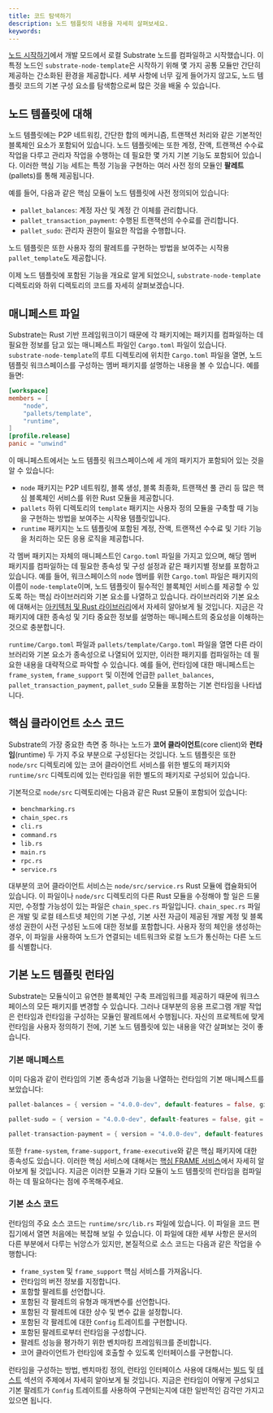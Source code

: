 ```yaml
---
title: 코드 탐색하기
description: 노드 템플릿의 내용을 자세히 살펴보세요.
keywords:
---
```


[노드 시작하기](/quick-start/start-a-node/)에서 개발 모드에서 로컬 Substrate 노드를 컴파일하고 시작했습니다.
이 특정 노드인 `substrate-node-template`은 시작하기 위해 몇 가지 공통 모듈만 간단히 제공하는 간소화된 환경을 제공합니다.
세부 사항에 너무 깊게 들어가지 않고도, 노드 템플릿 코드의 기본 구성 요소를 탐색함으로써 많은 것을 배울 수 있습니다.

## 노드 템플릿에 대해

노드 템플릿에는 P2P 네트워킹, 간단한 합의 메커니즘, 트랜잭션 처리와 같은 기본적인 블록체인 요소가 포함되어 있습니다.
노드 템플릿에는 또한 계정, 잔액, 트랜잭션 수수료 작업을 다루고 관리자 작업을 수행하는 데 필요한 몇 가지 기본 기능도 포함되어 있습니다.
이러한 핵심 기능 세트는 특정 기능을 구현하는 여러 사전 정의 모듈인 **팔레트**(pallets)를 통해 제공됩니다.

예를 들어, 다음과 같은 핵심 모듈이 노드 템플릿에 사전 정의되어 있습니다:

- `pallet_balances`: 계정 자산 및 계정 간 이체를 관리합니다.
- `pallet_transaction_payment`: 수행된 트랜잭션의 수수료를 관리합니다.
- `pallet_sudo`: 관리자 권한이 필요한 작업을 수행합니다.

노드 템플릿은 또한 사용자 정의 팔레트를 구현하는 방법을 보여주는 시작용 `pallet_template`도 제공합니다.

이제 노드 템플릿에 포함된 기능을 개요로 알게 되었으니, `substrate-node-template` 디렉토리와 하위 디렉토리의 코드를 자세히 살펴보겠습니다.

## 매니페스트 파일

Substrate는 Rust 기반 프레임워크이기 때문에 각 패키지에는 패키지를 컴파일하는 데 필요한 정보를 담고 있는 매니페스트 파일인 `Cargo.toml` 파일이 있습니다.
`substrate-node-template`의 루트 디렉토리에 위치한 `Cargo.toml` 파일을 열면, 노드 템플릿 워크스페이스를 구성하는 멤버 패키지를 설명하는 내용을 볼 수 있습니다.
예를 들면:

```toml
[workspace]
members = [
    "node",
    "pallets/template",
    "runtime",
]
[profile.release]
panic = "unwind"
```

이 매니페스트에서는 노드 템플릿 워크스페이스에 세 개의 패키지가 포함되어 있는 것을 알 수 있습니다:

- `node` 패키지는 P2P 네트워킹, 블록 생성, 블록 최종화, 트랜잭션 풀 관리 등 많은 핵심 블록체인 서비스를 위한 Rust 모듈을 제공합니다.
- `pallets` 하위 디렉토리의 `template` 패키지는 사용자 정의 모듈을 구축할 때 기능을 구현하는 방법을 보여주는 시작용 템플릿입니다.
- `runtime` 패키지는 노드 템플릿에 포함된 계정, 잔액, 트랜잭션 수수료 및 기타 기능을 처리하는 모든 응용 로직을 제공합니다.

각 멤버 패키지는 자체의 매니페스트인 `Cargo.toml` 파일을 가지고 있으며, 해당 멤버 패키지를 컴파일하는 데 필요한 종속성 및 구성 설정과 같은 패키지별 정보를 포함하고 있습니다.
예를 들어, 워크스페이스의 `node` 멤버를 위한 `Cargo.toml` 파일은 패키지의 이름이 `node-template`이며, 노드 템플릿이 필수적인 블록체인 서비스를 제공할 수 있도록 하는 핵심 라이브러리와 기본 요소를 나열하고 있습니다.
라이브러리와 기본 요소에 대해서는 [아키텍처 및 Rust 라이브러리](/learn/architecture)에서 자세히 알아보게 될 것입니다.
지금은 각 패키지에 대한 종속성 및 기타 중요한 정보를 설명하는 매니페스트의 중요성을 이해하는 것으로 충분합니다.

`runtime/Cargo.toml` 파일과 `pallets/template/Cargo.toml` 파일을 열면 다른 라이브러리와 기본 요소가 종속성으로 나열되어 있지만, 이러한 패키지를 컴파일하는 데 필요한 내용을 대략적으로 파악할 수 있습니다.
예를 들어, 런타임에 대한 매니페스트는 `frame_system`, `frame_support` 및 이전에 언급한 `pallet_balances`, `pallet_transaction_payment`, `pallet_sudo` 모듈을 포함하는 기본 런타임을 나타냅니다.

## 핵심 클라이언트 소스 코드

Substrate의 가장 중요한 측면 중 하나는 노드가 **코어 클라이언트**(core client)와 **런타임**(runtime) 두 가지 주요 부분으로 구성된다는 것입니다.
노드 템플릿은 또한 `node/src` 디렉토리에 있는 코어 클라이언트 서비스를 위한 별도의 패키지와 `runtime/src` 디렉토리에 있는 런타임을 위한 별도의 패키지로 구성되어 있습니다.

기본적으로 `node/src` 디렉토리에는 다음과 같은 Rust 모듈이 포함되어 있습니다:

- `benchmarking.rs`
- `chain_spec.rs`
- `cli.rs`
- `command.rs`
- `lib.rs`
- `main.rs`
- `rpc.rs`
- `service.rs`

대부분의 코어 클라이언트 서비스는 `node/src/service.rs` Rust 모듈에 캡슐화되어 있습니다.
이 파일이나 `node/src` 디렉토리의 다른 Rust 모듈을 수정해야 할 일은 드물지만, 수정할 가능성이 있는 파일은 `chain_spec.rs` 파일입니다.
`chain_spec.rs` 파일은 개발 및 로컬 테스트넷 체인의 기본 구성, 기본 사전 자금이 제공된 개발 계정 및 블록 생성 권한이 사전 구성된 노드에 대한 정보를 포함합니다.
사용자 정의 체인을 생성하는 경우, 이 파일을 사용하여 노드가 연결되는 네트워크와 로컬 노드가 통신하는 다른 노드를 식별합니다.

## 기본 노드 템플릿 런타임

Substrate는 모듈식이고 유연한 블록체인 구축 프레임워크를 제공하기 때문에 워크스페이스의 모든 패키지를 변경할 수 있습니다.
그러나 대부분의 응용 프로그램 개발 작업은 런타임과 런타임을 구성하는 모듈인 팔레트에서 수행됩니다.
자신의 프로젝트에 맞게 런타임을 사용자 정의하기 전에, 기본 노드 템플릿에 있는 내용을 약간 살펴보는 것이 좋습니다.

### 기본 매니페스트

이미 다음과 같이 런타임의 기본 종속성과 기능을 나열하는 런타임의 기본 매니페스트를 보았습니다:

```rust
pallet-balances = { version = "4.0.0-dev", default-features = false, git = "https://github.com/paritytech/polkadot-sdk.git", branch = "polkadot-vX.Y.Z" }

pallet-sudo = { version = "4.0.0-dev", default-features = false, git = "https://github.com/paritytech/polkadot-sdk.git", branch = "polkadot-vX.Y.Z" }

pallet-transaction-payment = { version = "4.0.0-dev", default-features = false, git = "https://github.com/paritytech/polkadot-sdk.git", branch = "polkadot-vX.Y.Z" }
```

또한 `frame-system`, `frame-support`, `frame-executive`와 같은 핵심 패키지에 대한 종속성도 있습니다.
이러한 핵심 서비스에 대해서는 [핵심 FRAME 서비스](/learn/runtime-development/#core-frame-services)에서 자세히 알아보게 될 것입니다.
지금은 이러한 모듈과 기타 모듈이 노드 템플릿의 런타임을 컴파일하는 데 필요하다는 점에 주목해주세요.

### 기본 소스 코드

런타임의 주요 소스 코드는 `runtime/src/lib.rs` 파일에 있습니다.
이 파일을 코드 편집기에서 열면 처음에는 복잡해 보일 수 있습니다.
이 파일에 대한 세부 사항은 문서의 다른 부분에서 다루는 뉘앙스가 있지만, 본질적으로 소스 코드는 다음과 같은 작업을 수행합니다:

- `frame_system` 및 `frame_support` 핵심 서비스를 가져옵니다.
- 런타임의 버전 정보를 지정합니다.
- 포함할 팔레트를 선언합니다.
- 포함된 각 팔레트의 유형과 매개변수를 선언합니다.
- 포함된 각 팔레트에 대한 상수 및 변수 값을 설정합니다.
- 포함된 각 팔레트에 대한 `Config` 트레이트를 구현합니다.
- 포함된 팔레트로부터 런타임을 구성합니다.
- 팔레트 성능을 평가하기 위한 벤치마킹 프레임워크를 준비합니다.
- 코어 클라이언트가 런타임에 호출할 수 있도록 인터페이스를 구현합니다.

런타임을 구성하는 방법, 벤치마킹 정의, 런타임 인터페이스 사용에 대해서는 [빌드](/build/) 및 [테스트](/test/) 섹션의 주제에서 자세히 알아보게 될 것입니다.
지금은 런타임이 어떻게 구성되고 기본 팔레트가 `Config` 트레이트를 사용하여 구현되는지에 대한 일반적인 감각만 가지고 있으면 됩니다.